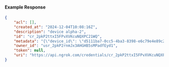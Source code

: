 <!-- Code generated for API Clients. DO NOT EDIT. -->

#### Example Response

```json
{
	"acl": [],
	"created_at": "2024-12-04T10:08:16Z",
	"description": "device alpha-2",
	"id": "cr_2pkP2ttxI5FPvXVKcuNQXPC21WQ",
	"metadata": "{\"device_id\": \"d5111ba7-0cc5-4ba3-8398-e6c79e4e89c2\"}",
	"owner_id": "usr_2pkP2rnmJx3AHGHB5sMPadfEyd1",
	"token": null,
	"uri": "https://api.ngrok.com/credentials/cr_2pkP2ttxI5FPvXVKcuNQXPC21WQ"
}
```
